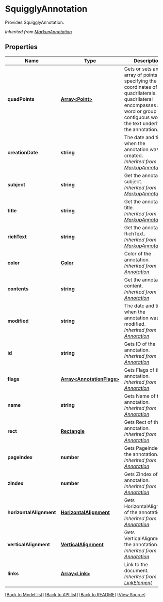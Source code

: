 ﻿# SquigglyAnnotation
Provides SquigglyAnnotation.

*Inherited from [MarkupAnnotation](MarkupAnnotation.md)*
## Properties
Name | Type | Description | Notes
------------ | ------------- | ------------- | -------------
**quadPoints** | [**Array&lt;Point&gt;**](Point.md) | Gets or sets an array of points specifying the coordinates of n quadrilaterals. Each quadrilateral encompasses a word or group of contiguous words in the text underlying the annotation. | [optional]
**creationDate** | **string** | The date and time when the annotation was created.<br />*Inherited from [MarkupAnnotation](MarkupAnnotation.md)* | [optional]
**subject** | **string** | Get the annotation subject.<br />*Inherited from [MarkupAnnotation](MarkupAnnotation.md)* | [optional]
**title** | **string** | Get the annotation title.<br />*Inherited from [MarkupAnnotation](MarkupAnnotation.md)* | [optional]
**richText** | **string** | Get the annotation RichText.<br />*Inherited from [MarkupAnnotation](MarkupAnnotation.md)* | [optional]
**color** | [**Color**](Color.md) | Color of the annotation.<br />*Inherited from [Annotation](Annotation.md)* | [optional]
**contents** | **string** | Get the annotation content.<br />*Inherited from [Annotation](Annotation.md)* | [optional]
**modified** | **string** | The date and time when the annotation was last modified.<br />*Inherited from [Annotation](Annotation.md)* | [optional]
**id** | **string** | Gets ID of the annotation.<br />*Inherited from [Annotation](Annotation.md)* | [optional]
**flags** | [**Array&lt;AnnotationFlags&gt;**](AnnotationFlags.md) | Gets Flags of the annotation.<br />*Inherited from [Annotation](Annotation.md)* | [optional]
**name** | **string** | Gets Name of the annotation.<br />*Inherited from [Annotation](Annotation.md)* | [optional]
**rect** | [**Rectangle**](Rectangle.md) | Gets Rect of the annotation.<br />*Inherited from [Annotation](Annotation.md)* | 
**pageIndex** | **number** | Gets PageIndex of the annotation.<br />*Inherited from [Annotation](Annotation.md)* | [optional]
**zIndex** | **number** | Gets ZIndex of the annotation.<br />*Inherited from [Annotation](Annotation.md)* | [optional]
**horizontalAlignment** | [**HorizontalAlignment**](HorizontalAlignment.md) | Gets HorizontalAlignment of the annotation.<br />*Inherited from [Annotation](Annotation.md)* | [optional]
**verticalAlignment** | [**VerticalAlignment**](VerticalAlignment.md) | Gets VerticalAlignment of the annotation.<br />*Inherited from [Annotation](Annotation.md)* | [optional]
**links** | [**Array&lt;Link&gt;**](Link.md) | Link to the document.<br />*Inherited from [LinkElement](LinkElement.md)* | [optional]

[[Back to Model list]](../README.md#documentation-for-models) [[Back to API list]](../README.md#documentation-for-api-endpoints) [[Back to README]](../README.md) [[View Source]](../src/models/squigglyAnnotation.ts)

